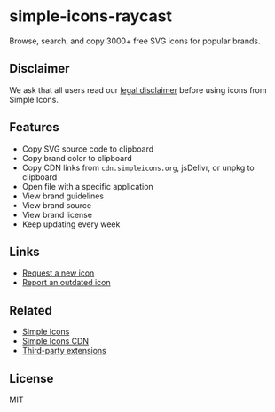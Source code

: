 # simple-icons-raycast

Browse, search, and copy 3000+ free SVG icons for popular brands.

## Disclaimer

We ask that all users read our [legal disclaimer](https://github.com/simple-icons/simple-icons/blob/develop/DISCLAIMER.md) before using icons from Simple Icons.

## Features

- Copy SVG source code to clipboard
- Copy brand color to clipboard
- Copy CDN links from `cdn.simpleicons.org`, jsDelivr, or unpkg to clipboard
- Open file with a specific application
- View brand guidelines
- View brand source
- View brand license
- Keep updating every week

## Links

- [Request a new icon](https://github.com/simple-icons/simple-icons/issues/new?assignees=&labels=new+icon&template=icon_request.yml)
- [Report an outdated icon](https://github.com/simple-icons/simple-icons/issues/new?assignees=&labels=icon+outdated&template=icon_update.yml)

## Related

- [Simple Icons](https://simpleicons.org)
- [Simple Icons CDN](https://github.com/LitoMore/simple-icons-cdn)
- [Third-party extensions](https://github.com/simple-icons/simple-icons#third-party-extensions)

## License

MIT

